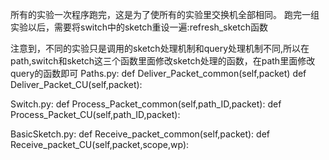 所有的实验一次程序跑完，这是为了使所有的实验里交换机全部相同。
跑完一组实验以后，需要将switch中的sketch重设一遍:refresh_sketch函数

注意到，不同的实验只是调用的sketch处理机制和query处理机制不同,所以在path,switch和sketch这三个函数里面修改sketch处理的函数，在path里面修改query的函数即可
Paths.py:
    def Deliver_Packet_common(self,packet)
    def Deliver_Packet_CU(self,packet):

Switch.py:
    def Process_Packet_common(self,path_ID,packet):
    def Process_Packet_CU(self,path_ID,packet):

BasicSketch.py:
    def Receive_packet_common(self,packet):
    def Receive_packet_CU(self,packet,scope,wp):